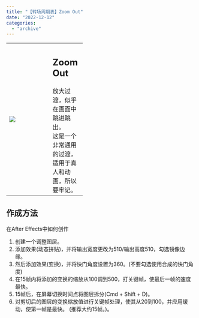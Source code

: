 ```yaml
---
title: "【转场周期表】Zoom Out"
date: "2022-12-12"
categories: 
  - "archive"
---
```


<table style="width: 40.5065%;"><tbody><tr><td style="width: 56.6303%;"><img src="https://mir.yuelili.com/2022/12/8f8369fcc63d6cd4da63c2a40f4993f9.gif"></td><td style="width: 52.1745%;"><h2 class="title_title__ceXO0">Zoom Out</h2>放大过渡，似乎在画面中跳进跳出。<div></div>这是一个非常通用的过渡，适用于真人和动画，所以要牢记。</td></tr></tbody></table>

## 作成方法

在After Effects中如何创作

1. 创建一个调整图层。
2. 添加效果<Motion Tile>(动态拼贴)，并将输出宽度更改为510/输出高度510，勾选镜像边缘。
3. 然后添加效果<Transform>(变换)，并将快门角度设置为360。(不要勾选使用合成的快门角度)
4. 在15帧内将添加的变换的缩放从100调到500，打关键帧，使最后一帧的速度最快。
5. 15帧后，在屏幕切换时间点将图层拆分(Cmd + Shift + D)。
6. 对剪切后的图层的变换缩放值进行关键帧处理，使其从20到100，并应用缓动，使第一帧是最快。 (推荐大约15帧。)。
